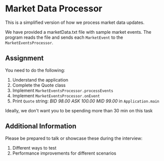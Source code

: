 # Market Data Processor
This is a simplified version of how we process market data updates. 

 We have provided a marketData.txt file with sample market events. 
 The program reads the file and sends each `MarketEvent` to 
 the `MarketEventsProcessor`. 

## Assignment
You need to do the following:
1. Understand the application
2. Complete the Quote class
3. Implement `MarketEventsProcessor.processEvents` 
4. Implement `MarketEventsProcessor.onEvent`
5. Print `Quote` string: _BID 98.00 ASK 100.00 MID 99.00_ in `Application.main`  

Ideally, we don't want you to be spending more than 30 min on this task

## Additional Information
Please be prepared to talk or showcase these during the interview:
1. Different ways to test 
2. Performance improvements for different scenarios 